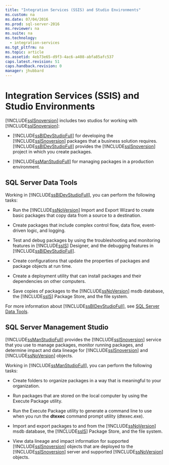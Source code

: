 ```yaml
---
title: "Integration Services (SSIS) and Studio Environments"
ms.custom: na
ms.date: 07/04/2016
ms.prod: sql-server-2016
ms.reviewer: na
ms.suite: na
ms.technology: 
  - integration-services
ms.tgt_pltfrm: na
ms.topic: article
ms.assetid: 4eb73e65-d9f3-4ac6-a408-abfa85afc537
caps.latest.revision: 51
caps.handback.revision: 0
manager: jhubbard
---
```

# Integration Services (SSIS) and Studio Environments
[!INCLUDE[ssISnoversion](../../Topics/TopicNameContainA/tokens/ssISnoversion_md.md)] includes two studios for working with [!INCLUDE[ssISnoversion](../../Topics/TopicNameContainA/tokens/ssISnoversion_md.md)]:  
  
-   [!INCLUDE[ssBIDevStudioFull](../../Topics/TopicNameContainA/tokens/ssBIDevStudioFull_md.md)] for developing the [!INCLUDE[ssISnoversion](../../Topics/TopicNameContainA/tokens/ssISnoversion_md.md)] packages that a business solution requires. [!INCLUDE[ssBIDevStudioFull](../../Topics/TopicNameContainA/tokens/ssBIDevStudioFull_md.md)] provides the [!INCLUDE[ssISnoversion](../../Topics/TopicNameContainA/tokens/ssISnoversion_md.md)] project in which you create packages.  
  
-   [!INCLUDE[ssManStudioFull](../../Topics/TopicNameContainA/tokens/ssManStudioFull_md.md)] for managing packages in a production environment.  
  
## SQL Server Data Tools  
 Working in [!INCLUDE[ssBIDevStudioFull](../../Topics/TopicNameContainA/tokens/ssBIDevStudioFull_md.md)], you can perform the following tasks:  
  
-   Run the [!INCLUDE[ssNoVersion](../../Topics/TopicNameContainA/tokens/ssNoVersion_md.md)] Import and Export Wizard to create basic packages that copy data from a source to a destination.  
  
-   Create packages that include complex control flow, data flow, event-driven logic, and logging.  
  
-   Test and debug packages by using the troubleshooting and monitoring features in [!INCLUDE[ssIS](../../Topics/TopicNameContainA/tokens/ssIS_md.md)] Designer, and the debugging features in [!INCLUDE[ssBIDevStudioFull](../../Topics/TopicNameContainA/tokens/ssBIDevStudioFull_md.md)].  
  
-   Create configurations that update the properties of packages and package objects at run time.  
  
-   Create a deployment utility that can install packages and their dependencies on other computers.  
  
-   Save copies of packages to the [!INCLUDE[ssNoVersion](../../Topics/TopicNameContainA/tokens/ssNoVersion_md.md)] msdb database, the [!INCLUDE[ssIS](../../Topics/TopicNameContainA/tokens/ssIS_md.md)] Package Store, and the file system.  
  
 For more information about [!INCLUDE[ssBIDevStudioFull](../../Topics/TopicNameContainA/tokens/ssBIDevStudioFull_md.md)], see [SQL Server Data Tools](https://msdn.microsoft.com/library/hh272686.aspx).  
  
## SQL Server Management Studio  
 [!INCLUDE[ssManStudioFull](../../Topics/TopicNameContainA/tokens/ssManStudioFull_md.md)] provides the [!INCLUDE[ssISnoversion](../../Topics/TopicNameContainA/tokens/ssISnoversion_md.md)] service that you use to manage packages, monitor running packages, and determine impact and data lineage for [!INCLUDE[ssISnoversion](../../Topics/TopicNameContainA/tokens/ssISnoversion_md.md)] and [!INCLUDE[ssNoVersion](../../Topics/TopicNameContainA/tokens/ssNoVersion_md.md)] objects.  
  
 Working in [!INCLUDE[ssManStudioFull](../../Topics/TopicNameContainA/tokens/ssManStudioFull_md.md)], you can perform the following tasks:  
  
-   Create folders to organize packages in a way that is meaningful to your organization.  
  
-   Run packages that are stored on the local computer by using the Execute Package utility.  
  
-   Run the Execute Package utility to generate a command line to use when you run the **dtexec** command prompt utility (dtexec.exe).  
  
-   Import and export packages to and from the [!INCLUDE[ssNoVersion](../../Topics/TopicNameContainA/tokens/ssNoVersion_md.md)] msdb database, the [!INCLUDE[ssIS](../../Topics/TopicNameContainA/tokens/ssIS_md.md)] Package Store, and the file system.  
  
-   View data lineage and impact information for supported [!INCLUDE[ssISnoversion](../../Topics/TopicNameContainA/tokens/ssISnoversion_md.md)] objects that are deployed to the [!INCLUDE[ssISnoversion](../../Topics/TopicNameContainA/tokens/ssISnoversion_md.md)] server and supported [!INCLUDE[ssNoVersion](../../Topics/TopicNameContainA/tokens/ssNoVersion_md.md)] objects.